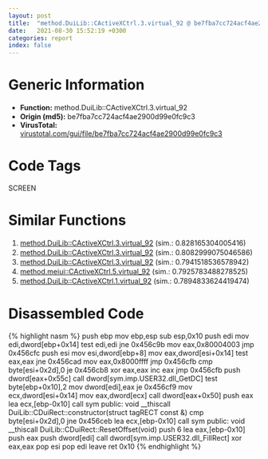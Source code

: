 ```yaml
---
layout: post
title:  "method.DuiLib꞉꞉CActiveXCtrl.3.virtual_92 @ be7fba7cc724acf4ae2900d99e0fc9c3"
date:   2021-08-30 15:52:19 +0300
categories: report
index: false
---
```


# Generic Information
- **Function:** method.DuiLib꞉꞉CActiveXCtrl.3.virtual\_92
- **Origin (md5):** be7fba7cc724acf4ae2900d99e0fc9c3
- **VirusTotal:** [virustotal.com/gui/file/be7fba7cc724acf4ae2900d99e0fc9c3][virustotal_ref]

# Code Tags
<span class="tag" id="SCREEN">SCREEN</span>


# Similar Functions

1. [method.DuiLib꞉꞉CActiveXCtrl.3.virtual\_92][similar_1_ref] (sim.: 0.828165304005416)
2. [method.DuiLib꞉꞉CActiveXCtrl.3.virtual\_92][similar_2_ref] (sim.: 0.8082999075046586)
3. [method.DuiLib꞉꞉CActiveXCtrl.3.virtual\_92][similar_3_ref] (sim.: 0.7941518536578942)
4. [method.meiui꞉꞉CActiveXCtrl.5.virtual\_92][similar_4_ref] (sim.: 0.7925783488278525)
5. [method.DuiLib꞉꞉CActiveXCtrl.1.virtual\_92][similar_5_ref] (sim.: 0.7894833624419474)


# Disassembled Code

{% highlight nasm %}
push ebp
mov ebp,esp
sub esp,0x10
push edi
mov edi,dword[ebp+0x14]
test edi,edi
jne 0x456c9b
mov eax,0x80004003
jmp 0x456cfc
push esi
mov esi,dword[ebp+8]
mov eax,dword[esi+0x14]
test eax,eax
jne 0x456cad
mov eax,0x8000ffff
jmp 0x456cfb
cmp byte[esi+0x2d],0
je 0x456cb8
xor eax,eax
inc eax
jmp 0x456cfb
push dword[eax+0x55c]
call dword[sym.imp.USER32.dll_GetDC]
test byte[ebp+0x10],2
mov dword[edi],eax
je 0x456cf9
mov ecx,dword[esi+0x14]
mov eax,dword[ecx]
call dword[eax+0x50]
push eax
lea ecx,[ebp-0x10]
call sym public: void __thiscall DuiLib::CDuiRect::constructor(struct tagRECT const &)
cmp byte[esi+0x2d],0
jne 0x456ceb
lea ecx,[ebp-0x10]
call sym public: void __thiscall DuiLib::CDuiRect::ResetOffset(void)
push 6
lea eax,[ebp-0x10]
push eax
push dword[edi]
call dword[sym.imp.USER32.dll_FillRect]
xor eax,eax
pop esi
pop edi
leave 
ret 0x10
{% endhighlight %}


[similar_1_ref]: /report/method.DuiLib꞉꞉CActiveXCtrl.3.virtual_92@1160595edb203a63cb2ca3ce2ff04f47
[similar_2_ref]: /report/method.DuiLib꞉꞉CActiveXCtrl.3.virtual_92@17d73cbafe6dd96dd6f2291fab06fbb5
[similar_3_ref]: /report/method.DuiLib꞉꞉CActiveXCtrl.3.virtual_92@289859175c221b107317af7727d26c17
[similar_4_ref]: /report/method.meiui꞉꞉CActiveXCtrl.5.virtual_92@b3771987fba16f4fba07d1109ec72c76
[similar_5_ref]: /report/method.DuiLib꞉꞉CActiveXCtrl.1.virtual_92@4fe38de7c6c86a1bad209560fa052231
[virustotal_ref]: https://www.virustotal.com/gui/file/be7fba7cc724acf4ae2900d99e0fc9c3